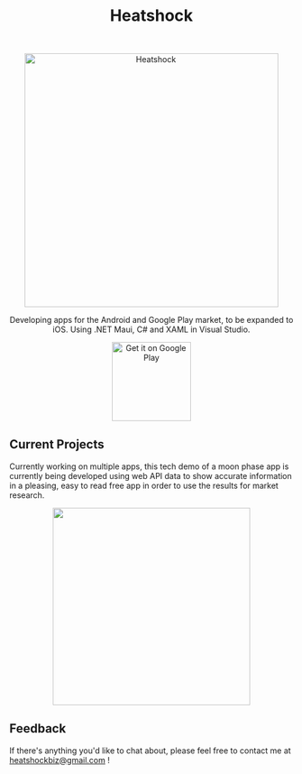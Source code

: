 <h1 align="center"> Heatshock </h1> <br>
<p align="center">
    <img alt="Heatshock" title="Heatshock" src="https://i.imgur.com/ofajTim.jpeg" width="450">
</p>

<p align="center">
  Developing apps for the Android and Google Play market, to be expanded to iOS. Using .NET Maui, C# and XAML in Visual Studio.
</p>

<p align="center">
    <img alt="Get it on Google Play" title="Google Play" src="http://i.imgur.com/mtGRPuM.png" width="140">
</p>

## Current Projects

Currently working on multiple apps, this tech demo of a moon phase app is currently being developed using web API data to show accurate information in a pleasing, easy to read free app in order to use the results for market research.

<p align="center">
  <img src = "https://i.imgur.com/62rz0qj.png" width="350">
</p>

## Feedback

If there's anything you'd like to chat about, please feel free to contact me at heatshockbiz@gmail.com !
